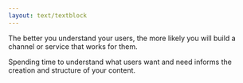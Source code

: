 ```yaml
---
layout: text/textblock
---
```

The better you understand your users, the more likely you will build a channel or service that works for them.

Spending time to understand what users want and need informs the creation and structure of your content.
